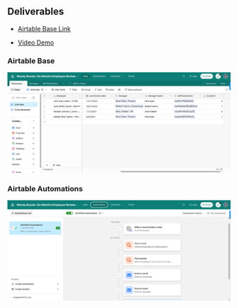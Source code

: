 ## Deliverables 

- [Airtable Base Link](https://airtable.com/appVtXO6nSFeOQvZT/shre7aW5t0AoY6o8F)

- [Video Demo](https://www.loom.com/share/7671a1fd5a6f49cea0badec62fc7f66b?sid=aa62b483-5d97-43ac-a8b4-8a5092bf6bf3)

### Airtable Base
![Image](../Images/employeeautomation.png)

### Airtable Automations
![Image](../Images/empautomation2.png)
